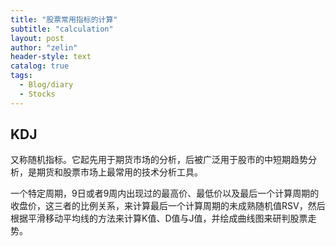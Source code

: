 ```yaml
---
title: "股票常用指标的计算"
subtitle: "calculation"
layout: post
author: "zelin"
header-style: text
catalog: true
tags:
  - Blog/diary
  - Stocks
---
```


## KDJ

又称随机指标。它起先用于期货市场的分析，后被广泛用于股市的中短期趋势分析，是期货和股票市场上最常用的技术分析工具。

一个特定周期，9日或者9周内出现过的最高价、最低价以及最后一个计算周期的收盘价，这三者的比例关系，来计算最后一个计算周期的未成熟随机值RSV，然后根据平滑移动平均线的方法来计算K值、D值与J值，并绘成曲线图来研判股票走势。